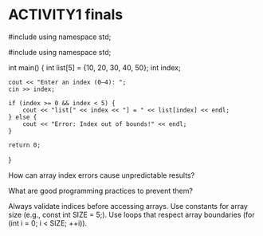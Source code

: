# ACTIVITY1 finals
#include <iostream>
using namespace std;

#include <iostream>
using namespace std;

int main() {
    int list[5] = {10, 20, 30, 40, 50};
    int index;

    cout << "Enter an index (0–4): ";
    cin >> index;

    if (index >= 0 && index < 5) {
        cout << "list[" << index << "] = " << list[index] << endl;
    } else {
        cout << "Error: Index out of bounds!" << endl;
    }

    return 0;
}

How can array index errors cause unpredictable results?





What are good programming practices to prevent them?

Always validate indices before accessing arrays.
Use constants for array size (e.g., const int SIZE = 5;).
Use loops that respect array boundaries (for (int i = 0; i < SIZE; ++i)).
